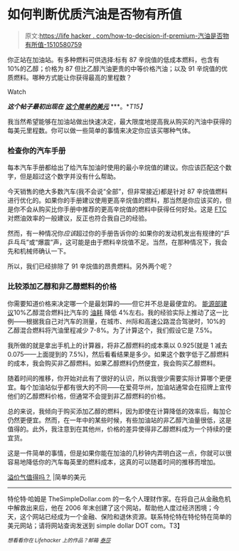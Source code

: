 # 如何判断优质汽油是否物有所值

> 原文:[https://life hacker . com/how-to-decision-if-premium-汽油是否物有所值-1510580759](https://lifehacker.com/how-to-decide-if-premium-gasoline-is-worth-the-money-1510580759)

你正站在加油站。有多种燃料可供选择:标有 87 辛烷值的低成本燃料，也含有 10%的乙醇；价格为 87 但比乙醇汽油更贵的中等价格汽油；以及 91 辛烷值的优质燃料。哪种方式能让你获得最高的里程数？

Watch

***这个帖子最初出现在*** [***这个简单的美元***](http://www.thesimpledollar.com/is-premium-gas-worth-it/) ***。**T15】*

我当然希望能够在加油站做出快速决定，最大限度地提高我从购买的汽油中获得的每美元里程数。你可以做一些简单的事情来决定你应该买哪种气体。

### 检查你的汽车手册

每本汽车手册都给出了给汽车加油时使用的最小辛烷值的建议。你应该匹配这个数字，但是超过这个数字并没有什么帮助。

今天销售的绝大多数汽车(我不会说“全部”，但非常接近)都是针对 87 辛烷值燃料进行优化的。如果你的手册建议使用更高辛烷值的燃料，那当然是你应该买的，但是你不会从购买比你手册中推荐的更高辛烷值的燃料中获得任何好处。这是 [FTC](http://www.consumer.ftc.gov/articles/0210-paying-premium-high-octane-gasoline) 对燃油效率的一般建议，反正也符合我自己的经验。

然而，有一种情况你*应该*超过你的手册告诉你的:如果你的发动机发出有规律的“乒乒乓乓”或“爆震”声，这可能是由于燃料辛烷值不足。当然，在那种情况下，我会先和机械师确认一下。

所以，我们已经排除了 91 辛烷值的昂贵燃料。另外两个呢？

### **比较添加乙醇和非乙醇燃料的价格**

你需要知道价格来决定哪一个是最划算的——但它并不总是最便宜的。 [能源部建议](http://www.fueleconomy.gov/feg/ethanol.shtml)10%乙醇混合燃料比汽车的 [油耗](https://lifehacker.com/five-ways-to-keep-your-car-running-at-peak-fuel-efficie-5018471) 降低 4%左右。我的经验实际上推动了这一比例——根据我自己对汽车的测量，在城市、州际和高速公路混合驾驶时，10%的乙醇混合燃料将汽油里程减少 7-8%。为了计算这个，我们假设它是 7.5%。

我所做的就是拿出手机上的计算器，将非乙醇燃料的成本乘以 0.925(就是 1 减去 0.075——上面提到的 7.5%)，然后看看结果是多少。如果这个数字低于乙醇燃料的成本，我会购买非乙醇燃料。如果乙醇燃料仍然便宜，我会购买乙醇燃料。

随着时间的推移，你开始对此有了很好的认识，所以我很少需要实际计算哪个更便宜。每个加油站似乎都有很大的不同——在爱荷华州，加油站通常会在招牌上宣传他们的乙醇燃料价格，但通常不会提到非乙醇燃料的价格。

总的来说，我倾向于购买添加乙醇的燃料，因为即使在计算降低的效率后，每加仑仍然更便宜。然而，在一年中的某些时候，有些加油站的非乙醇汽油量很低，这是值得的。此外，我注意到在其他州，价格的差异使得非乙醇燃料成为一个持续的便宜货。

这是一件简单的事情，但是如果你能在加油的几秒钟内弄明白这一点，你就可以很容易地降低你的汽车每英里的燃料成本，这真的可以随着时间的推移而增加。

[溢价气值得吗？](http://www.thesimpledollar.com/is-premium-gas-worth-it/) |简单的美元

* * *

特伦特·哈姆是 TheSimpleDollar.com 的一名个人理财作家。在将自己从金融危机中解救出来后，他在 2006 年末创建了这个网站，帮助他人度过经济困境；今天，这个网站已经成为一个金融、保险和退休资源。联系特伦特在特伦特在简单的美元网站；请将网站查询发送到 simple dollar DOT com。T3】

<small>*想看看你在 Lifehacker 上的作品？邮箱*</small> [<small>*泰莎*</small>](https://mail.google.com/mail/?view=cm&fs=1&tf=1&to=tessa@lifehacker.com)